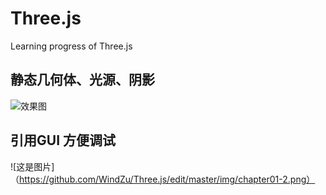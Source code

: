 # Three.js

Learning progress  of Three.js

## 静态几何体、光源、阴影
![效果图](https://i.loli.net/2018/03/01/5a97eb01e193a.png)
## 引用GUI 方便调试
![这是图片]（https://github.com/WindZu/Three.js/edit/master/img/chapter01-2.png）
